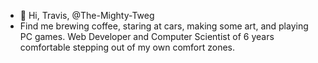 - 👋 Hi, Travis, @The-Mighty-Tweg
- Find me brewing coffee, staring at cars, making some art, and playing PC games. Web Developer and Computer Scientist of 6 years comfortable stepping out of my own comfort zones.

<!---
The-Mighty-Tweg/The-Mighty-Tweg is a ✨ special ✨ repository because its `README.md` (this file) appears on your GitHub profile.
You can click the Preview link to take a look at your changes.
--->
